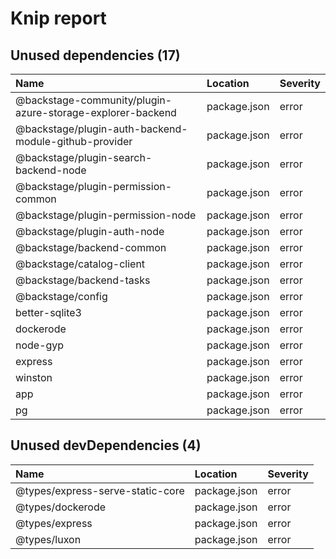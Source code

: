 # Knip report

## Unused dependencies (17)

| Name                                                       | Location     | Severity |
| :--------------------------------------------------------- | :----------- | :------- |
| @backstage-community/plugin-azure-storage-explorer-backend | package.json | error    |
| @backstage/plugin-auth-backend-module-github-provider      | package.json | error    |
| @backstage/plugin-search-backend-node                      | package.json | error    |
| @backstage/plugin-permission-common                        | package.json | error    |
| @backstage/plugin-permission-node                          | package.json | error    |
| @backstage/plugin-auth-node                                | package.json | error    |
| @backstage/backend-common                                  | package.json | error    |
| @backstage/catalog-client                                  | package.json | error    |
| @backstage/backend-tasks                                   | package.json | error    |
| @backstage/config                                          | package.json | error    |
| better-sqlite3                                             | package.json | error    |
| dockerode                                                  | package.json | error    |
| node-gyp                                                   | package.json | error    |
| express                                                    | package.json | error    |
| winston                                                    | package.json | error    |
| app                                                        | package.json | error    |
| pg                                                         | package.json | error    |

## Unused devDependencies (4)

| Name                             | Location     | Severity |
| :------------------------------- | :----------- | :------- |
| @types/express-serve-static-core | package.json | error    |
| @types/dockerode                 | package.json | error    |
| @types/express                   | package.json | error    |
| @types/luxon                     | package.json | error    |

